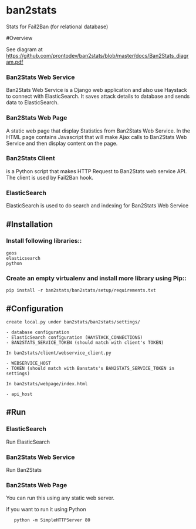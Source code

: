 ban2stats
============

Stats for Fail2Ban (for relational database)

#Overview

   See diagram at https://github.com/prontodev/ban2stats/blob/master/docs/Ban2Stats_diagram.pdf

### Ban2Stats Web Service
   Ban2Stats Web Service is a Django web application and also use Haystack to connect with ElasticSearch.
   It saves attack details to database and sends data to ElasticSearch.

### Ban2Stats Web Page
   A static web page that display Statistics from Ban2Stats Web Service. In the HTML page contains Javascript that will make Ajax calls to Ban2Stats Web Service and then display content on the page.

### Ban2Stats Client
   is a Python script that makes HTTP Request to Ban2Stats web service API. The client is used by Fail2Ban hook.

### ElasticSearch
   ElasticSearch is used to do search and indexing for Ban2Stats Web Service

#Installation
--------------

### Install following libraries::
    geos
    elasticsearch
    python


### Create an empty virtualenv and install more library using Pip::

    pip install -r ban2stats/ban2stats/setup/requirements.txt


#Configuration
--------------

    create local.py under ban2stats/ban2stats/settings/

    - database configuration
    - ElasticSearch configuration (HAYSTACK_CONNECTIONS)
    - BAN2STATS_SERVICE_TOKEN (should match with client's TOKEN)

    In ban2stats/client/webservice_client.py

    - WEBSERVICE_HOST
    - TOKEN (should match with Banstats's BAN2STATS_SERVICE_TOKEN in settings)

    In ban2stats/webpage/index.html

    - api_host

#Run
------

### ElasticSearch
   Run ElasticSearch

### Ban2Stats Web Service
   Run Ban2Stats
### Ban2Stats Web Page
   You can run this using any static web server.

   if you want to run it using Python

       python -m SimpleHTTPServer 80



